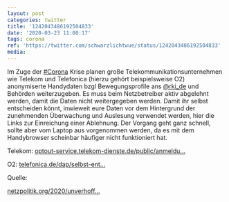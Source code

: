 ```yaml
---
layout: post
categories: twitter
title: '1242043486192504833'
date: '2020-03-23 11:00:17'
tags: corona
ref: 'https://twitter.com/schwarzlichtwue/status/1242043486192504833'
media:
---
```

Im Zuge der [#Corona](/t/corona) Krise planen große Telekommunikationsunternehmen wie Telekom und Telefonica (hierzu gehört beispielsweise O2) anonymiserte Handydaten bzgl Bewegungsprofile ans [@rki_de](https://twitter.com/rki_de) und Behörden weiterzugeben. 
Es muss beim Netzbetreiber aktiv abgelehnt werden, damit die Daten nicht weitergegeben werden. Damit ihr selbst entscheiden könnt, inwieweit eure Daten vor dem Hintergrund der zunehmenden Überwachung und Auslesung verwendet werden, hier die Links zur Einreichung einer Ablehnung. 
Der Vorgang geht ganz schnell, sollte aber vom Laptop aus vorgenommen werden, da es mit dem Handybrowser scheinbar häufiger nicht funktioniert hat.



Telekom: [optout-service.telekom-dienste.de/public/anmeldu…](https://www.optout-service.telekom-dienste.de/public/anmeldung.jsp)

 

O2: [telefonica.de/dap/selbst-ent…](https://www.telefonica.de/dap/selbst-entscheiden.html)



Quelle:

[netzpolitik.org/2020/unverhoff…](https://netzpolitik.org/2020/unverhofftes-datengeschenk/) 